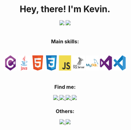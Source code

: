 <h1 align="center"> Hey, there! I'm Kevin.</h1>

<div align="center">
  <img height="150" src="https://github-readme-stats.vercel.app/api?username=KevinRickelme&show_icons=true&theme=dark">
  <img height="150" src="https://github-readme-stats.vercel.app/api/top-langs/?username=KevinRickelme&layout=compact&theme=dark">
</div>

#


<h3 align="center">Main skills:</h3>

<div display="inline-block" align="center">
  <br>
  <img width="40" height="50" src="https://github.com/devicons/devicon/blob/master/icons/csharp/csharp-original.svg">
  <img width="40" height="50" src="https://github.com/devicons/devicon/blob/master/icons/java/java-original-wordmark.svg">
  <img width="40" height="50" src="https://github.com/devicons/devicon/blob/master/icons/html5/html5-original.svg">
  <img width="40" height="50" src="https://github.com/devicons/devicon/blob/master/icons/css3/css3-original.svg">
  <img width="40" height="50" src="https://github.com/devicons/devicon/blob/master/icons/javascript/javascript-original.svg">
  <img width="40" height="50" src="https://github.com/devicons/devicon/blob/master/icons/microsoftsqlserver/microsoftsqlserver-plain-wordmark.svg">
  <img width="40" height="50" src="https://github.com/devicons/devicon/blob/master/icons/mysql/mysql-original-wordmark.svg">
  <img width="40" height="50" src="https://github.com/devicons/devicon/blob/master/icons/visualstudio/visualstudio-plain.svg">
  <img width="40" height="50" src="https://github.com/devicons/devicon/blob/master/icons/vscode/vscode-original.svg">
  <br>
</div>


#

<div align="center">
  <h3> Find me: </h3>
  
  <a href="mailto:kevin.rickelme@gmail.com" target="_blank">
    <img src="https://img.shields.io/badge/Gmail-D14836?style=for-the-badge&logo=gmail&logoColor=white">
  </a>
  <a href="mailto:Kevin.rickelme@protonmail.com" target="_blank">
    <img src="https://img.shields.io/badge/ProtonMail-8B89CC?style=for-the-badge&logo=protonmail&logoColor=white">
  </a>
  <a href="https://linkedin.com/in/kevin-rick?target=_blank" target="_blank">
    <img src="https://img.shields.io/badge/LinkedIn-0077B5?style=for-the-badge&logo=linkedin&logoColor=white">
  </a>
  <a href="https://kevinrickelme.github.io/portfolio" target="_blank">
    <img src="https://img.shields.io/badge/My-portfolio-black?style=for-the-badge&logo=github">
  </a>
</div>
<div align="center">
  <h3>Others: </h3>
  <a href="https://steamcommunity.com/id/TheKevinRick" target="_blank">
    <img src="https://img.shields.io/badge/Steam-000000?style=for-the-badge&logo=steam&logoColor=white">
  </a>

  <a href="https://open.spotify.com/user/12175511080" target="_blank">
    <img src="https://img.shields.io/badge/Spotify-1ED760?&style=for-the-badge&logo=spotify&logoColor=white">
  </a>
  
  <a>
    
  </a>
  
  
  <a>
    
  </a>
</div>


#

